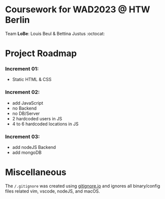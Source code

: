 # Coursework for WAD2023 @ HTW Berlin

Team **LoBe**: Louis Beul & Bettina Justus :octocat:

# Project Roadmap

### Increment 01:

- Static HTML & CSS

### Increment 02:

- add JavaScript
- no Backend
- no DB/Server
- 2 hardcoded users in JS
- 4 to 6 hardcoded locations in JS

### Increment 03:

- add nodeJS Backend
- add mongoDB

# Miscellaneous

The `/.gitignore` was created using [gitignore.io](https://gitignore.io) and ignores all binary/config files related vim, vscode, nodeJS, and macOS.
